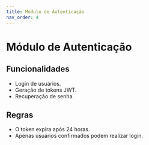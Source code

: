```yaml
---
title: Módulo de Autenticação
nav_order: 4
---
```


# Módulo de Autenticação

## Funcionalidades
- Login de usuários.
- Geração de tokens JWT.
- Recuperação de senha.

## Regras
- O token expira após 24 horas.
- Apenas usuários confirmados podem realizar login.
